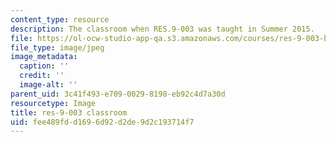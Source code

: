 ```yaml
---
content_type: resource
description: The classroom when RES.9-003 was taught in Summer 2015.
file: https://ol-ocw-studio-app-qa.s3.amazonaws.com/courses/res-9-003-brains-minds-and-machines-summer-course-summer-2015/fee489fdd1696d92d2de9d2c193714f7_res-9-003-classroom.jpg
file_type: image/jpeg
image_metadata:
  caption: ''
  credit: ''
  image-alt: ''
parent_uid: 3c41f493-e709-0029-8198-eb92c4d7a30d
resourcetype: Image
title: res-9-003 classroom
uid: fee489fd-d169-6d92-d2de-9d2c193714f7
---
```

